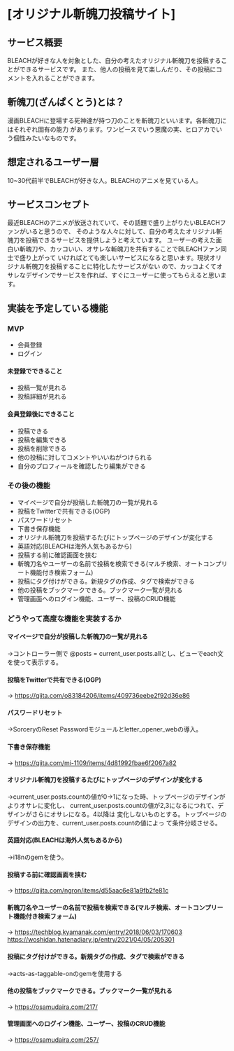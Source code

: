 # [オリジナル斬魄刀投稿サイト]

## サービス概要
BLEACHが好きな人を対象とした、自分の考えたオリジナル斬魄刀を投稿することができるサービスです。
また、他人の投稿を見て楽しんだり、その投稿にコメントを入れることができます。



## 斬魄刀(ざんぱくとう)とは？
漫画BLEACHに登場する死神達が持つ刀のことを斬魄刀といいます。各斬魄刀にはそれぞれ固有の能力
があります。ワンピースでいう悪魔の実、ヒロアカでいう個性みたいなものです。



## 想定されるユーザー層
10~30代前半でBLEACHが好きな人。BLEACHのアニメを見ている人。



## サービスコンセプト
最近BLEACHのアニメが放送されていて、その話題で盛り上がりたいBLEACHファンがいると思うので、
そのような人々に対して、自分の考えたオリジナル斬魄刀を投稿できるサービスを提供しようと考えています。
ユーザーの考えた面白い斬魄刀や、カッコいい、オサレな斬魄刀を共有することでBLEACHファン同士で盛り上がって
いければとても楽しいサービスになると思います。現状オリジナル斬魄刀を投稿することに特化したサービスがない
ので、カッコよくてオサレなデザインでサービスを作れば、すぐにユーザーに使ってもらえると思います。



## 実装を予定している機能
### MVP
* 会員登録
* ログイン
#### 未登録でできること
* 投稿一覧が見れる
* 投稿詳細が見れる
#### 会員登録後にできること
* 投稿できる
* 投稿を編集できる
* 投稿を削除できる
* 他の投稿に対してコメントやいいねがつけられる
* 自分のプロフィールを確認したり編集ができる

### その後の機能
* マイページで自分が投稿した斬魄刀の一覧が見れる
* 投稿をTwitterで共有できる(OGP)
* パスワードリセット
* 下書き保存機能
* オリジナル斬魄刀を投稿するたびにトップページのデザインが変化する
* 英語対応(BLEACHは海外人気もあるから)
* 投稿する前に確認画面を挟む
* 斬魄刀名やユーザーの名前で投稿を検索できる(マルチ検索、オートコンプリート機能付き検索フォーム)
* 投稿にタグ付けができる。新規タグの作成、タグで検索ができる
* 他の投稿をブックマークできる。ブックマーク一覧が見れる
* 管理画面へのログイン機能、ユーザー、投稿のCRUD機能

### どうやって高度な機能を実装するか
#### マイページで自分が投稿した斬魄刀の一覧が見れる
→コントローラー側で @posts = current_user.posts.allとし、ビューでeach文を使って表示する。
#### 投稿をTwitterで共有できる(OGP)
→ https://qiita.com/o83184206/items/409736eebe2f92d36e86
#### パスワードリセット
→SorceryのReset Passwordモジュールとletter_opener_webの導入。
#### 下書き保存機能
→ https://qiita.com/mi-1109/items/4d81992fbae6f2067a82
#### オリジナル斬魄刀を投稿するたびにトップページのデザインが変化する
→current_user.posts.countの値が0→1になった時、トップページのデザインがよりオサレに変化し、
current_user.posts.countの値が2,3になるにつれて、デザインがさらにオサレになる。4以降は
変化しないものとする。トップページのデザインの出力を、current_user.posts.countの値によっ
て条件分岐させる。
#### 英語対応(BLEACHは海外人気もあるから)
→i18nのgemを使う。
#### 投稿する前に確認画面を挟む
→ https://qiita.com/ngron/items/d55aac6e81a9fb2fe81c
#### 斬魄刀名やユーザーの名前で投稿を検索できる(マルチ検索、オートコンプリート機能付き検索フォーム)
→ https://techblog.kyamanak.com/entry/2018/06/03/170603
https://woshidan.hatenadiary.jp/entry/2021/04/05/205301
#### 投稿にタグ付けができる。新規タグの作成、タグで検索ができる
→acts-as-taggable-onのgemを使用する
#### 他の投稿をブックマークできる。ブックマーク一覧が見れる
→ https://osamudaira.com/217/
#### 管理画面へのログイン機能、ユーザー、投稿のCRUD機能
→ https://osamudaira.com/257/
